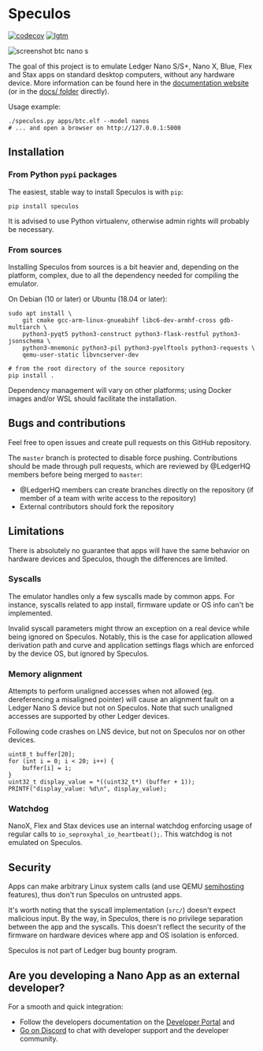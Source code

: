 # Speculos

[![codecov](https://codecov.io/gh/LedgerHQ/speculos/branch/master/graph/badge.svg)](https://codecov.io/gh/LedgerHQ/speculos)
[![lgtm](https://img.shields.io/lgtm/alerts/g/LedgerHQ/speculos.svg?logo=lgtm&logoWidth=18)](https://lgtm.com/projects/g/LedgerHQ/speculos/alerts/)

![screenshot btc nano s](https://raw.githubusercontent.com/LedgerHQ/speculos/master/docs/screenshot-api-nanos-btc.png)

The goal of this project is to emulate Ledger Nano S/S+, Nano X, Blue, Flex and Stax apps on
standard desktop computers, without any hardware device. More information can
be found here in the
[documentation website](https://ledgerhq.github.io/speculos) (or in the
[docs/ folder](docs/) directly).

Usage example:

```shell
./speculos.py apps/btc.elf --model nanos
# ... and open a browser on http://127.0.0.1:5000
```

## Installation

### From Python `pypi` packages

The easiest, stable way to install Speculos is with `pip`:

```
pip install speculos
```

It is advised to use Python virtualenv, otherwise admin rights will probably be
necessary.


### From sources

Installing Speculos from sources is a bit heavier and, depending on the platform,
complex, due to all the dependency needed for compiling the emulator.

On Debian (10 or later) or Ubuntu (18.04 or later):

```
sudo apt install \
    git cmake gcc-arm-linux-gnueabihf libc6-dev-armhf-cross gdb-multiarch \
    python3-pyqt5 python3-construct python3-flask-restful python3-jsonschema \
    python3-mnemonic python3-pil python3-pyelftools python3-requests \
    qemu-user-static libvncserver-dev

# from the root directory of the source repository
pip install .
```

Dependency management will vary on other platforms; using Docker images and/or WSL
should facilitate the installation.

## Bugs and contributions

Feel free to open issues and create pull requests on this GitHub repository.

The `master` branch is protected to disable force pushing. Contributions should
be made through pull requests, which are reviewed by @LedgerHQ members before
being merged to `master`:

- @LedgerHQ members can create branches directly on the repository (if member of
  a team with write access to the repository)
- External contributors should fork the repository


## Limitations

There is absolutely no guarantee that apps will have the same behavior on
hardware devices and Speculos, though the differences are limited.

### Syscalls

The emulator handles only a few syscalls made by common apps. For instance,
syscalls related to app install, firmware update or OS info can't be
implemented.

Invalid syscall parameters might throw an exception on a real device while
being ignored on Speculos.
Notably, this is the case for application allowed derivation path and curve and
application settings flags which are enforced by the device OS, but ignored by
Speculos.

### Memory alignment

Attempts to perform unaligned accesses when not allowed (eg. dereferencing a
misaligned pointer) will cause an alignment fault on a Ledger Nano S device but
not on Speculos. Note that such unaligned accesses are supported by other
Ledger devices.

Following code crashes on LNS device, but not on Speculos nor on other devices.
```
uint8_t buffer[20];
for (int i = 0; i < 20; i++) {
    buffer[i] = i;
}
uint32_t display_value = *((uint32_t*) (buffer + 1));
PRINTF("display_value: %d\n", display_value);
```

### Watchdog

NanoX, Flex and Stax devices use an internal watchdog enforcing usage of regular
calls to `io_seproxyhal_io_heartbeat();`. This watchdog is not emulated on
Speculos.


## Security

Apps can make arbitrary Linux system calls (and use QEMU
[semihosting](docs/user/semihosting.md) features), thus don't run Speculos on
untrusted apps.

It's worth noting that the syscall implementation (`src/`) doesn't expect
malicious input. By the way, in Speculos, there is no privilege separation
between the app and the syscalls. This doesn't reflect the security of the
firmware on hardware devices where app and OS isolation is enforced.

Speculos is not part of Ledger bug bounty program.


## Are you developing a Nano App as an external developer?

For a smooth and quick integration:
- Follow the developers documentation on the [Developer Portal](https://developers.ledger.com/docs/nano-app/introduction/) and
- [Go on Discord](https://developers.ledger.com/discord-pro/) to chat with developer support and the developer community.
